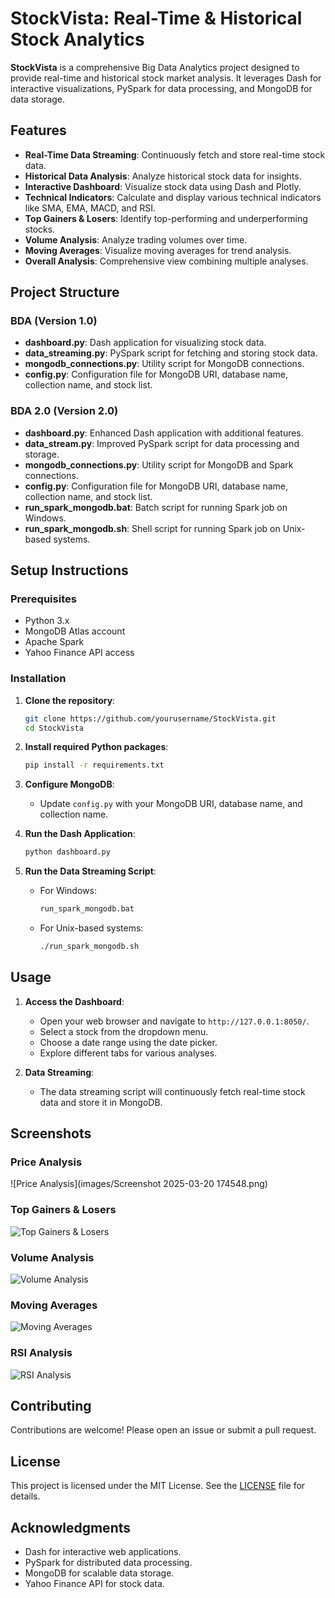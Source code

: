 # StockVista: Real-Time & Historical Stock Analytics

**StockVista** is a comprehensive Big Data Analytics project designed to provide real-time and historical stock market analysis. It leverages Dash for interactive visualizations, PySpark for data processing, and MongoDB for data storage.

## Features

- **Real-Time Data Streaming**: Continuously fetch and store real-time stock data.
- **Historical Data Analysis**: Analyze historical stock data for insights.
- **Interactive Dashboard**: Visualize stock data using Dash and Plotly.
- **Technical Indicators**: Calculate and display various technical indicators like SMA, EMA, MACD, and RSI.
- **Top Gainers & Losers**: Identify top-performing and underperforming stocks.
- **Volume Analysis**: Analyze trading volumes over time.
- **Moving Averages**: Visualize moving averages for trend analysis.
- **Overall Analysis**: Comprehensive view combining multiple analyses.

## Project Structure

### BDA (Version 1.0)

- **dashboard.py**: Dash application for visualizing stock data.
- **data_streaming.py**: PySpark script for fetching and storing stock data.
- **mongodb_connections.py**: Utility script for MongoDB connections.
- **config.py**: Configuration file for MongoDB URI, database name, collection name, and stock list.

### BDA 2.0 (Version 2.0)

- **dashboard.py**: Enhanced Dash application with additional features.
- **data_stream.py**: Improved PySpark script for data processing and storage.
- **mongodb_connections.py**: Utility script for MongoDB and Spark connections.
- **config.py**: Configuration file for MongoDB URI, database name, collection name, and stock list.
- **run_spark_mongodb.bat**: Batch script for running Spark job on Windows.
- **run_spark_mongodb.sh**: Shell script for running Spark job on Unix-based systems.

## Setup Instructions

### Prerequisites

- Python 3.x
- MongoDB Atlas account
- Apache Spark
- Yahoo Finance API access

### Installation

1. **Clone the repository**:
    ```bash
    git clone https://github.com/yourusername/StockVista.git
    cd StockVista
    ```

2. **Install required Python packages**:
    ```bash
    pip install -r requirements.txt
    ```

3. **Configure MongoDB**:
    - Update `config.py` with your MongoDB URI, database name, and collection name.

4. **Run the Dash Application**:
    ```bash
    python dashboard.py
    ```

5. **Run the Data Streaming Script**:
    - For Windows:
        ```bash
        run_spark_mongodb.bat
        ```
    - For Unix-based systems:
        ```bash
        ./run_spark_mongodb.sh
        ```

## Usage

1. **Access the Dashboard**:
    - Open your web browser and navigate to `http://127.0.0.1:8050/`.
    - Select a stock from the dropdown menu.
    - Choose a date range using the date picker.
    - Explore different tabs for various analyses.

2. **Data Streaming**:
    - The data streaming script will continuously fetch real-time stock data and store it in MongoDB.

## Screenshots

### Price Analysis
![Price Analysis](images/Screenshot 2025-03-20 174548.png)

### Top Gainers & Losers
![Top Gainers & Losers](https://via.placeholder.com/800x400?text=Top+Gainers+%26+Losers+Screenshot)

### Volume Analysis
![Volume Analysis](https://via.placeholder.com/800x400?text=Volume+Analysis+Screenshot)

### Moving Averages
![Moving Averages](https://via.placeholder.com/800x400?text=Moving+Averages+Screenshot)

### RSI Analysis
![RSI Analysis](https://via.placeholder.com/800x400?text=RSI+Analysis+Screenshot)

## Contributing

Contributions are welcome! Please open an issue or submit a pull request.

## License

This project is licensed under the MIT License. See the [LICENSE](LICENSE) file for details.

## Acknowledgments

- Dash for interactive web applications.
- PySpark for distributed data processing.
- MongoDB for scalable data storage.
- Yahoo Finance API for stock data.
